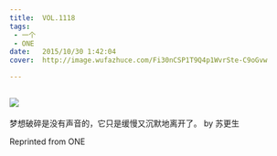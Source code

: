 ```yaml
---
title:	VOL.1118
tags:
 - 一个
 - ONE
date:	2015/10/30 1:42:04
cover:	http://image.wufazhuce.com/Fi30nCSP1T9Q4p1WvrSte-C9oGvw

---
```

![](http://image.wufazhuce.com/Fi30nCSP1T9Q4p1WvrSte-C9oGvw)
---

梦想破碎是没有声音的，它只是缓慢又沉默地离开了。 by 苏更生
 
Reprinted from ONE
